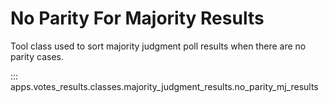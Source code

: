 # No Parity For Majority Results

Tool class used to sort majority judgment poll results when there are no parity cases.

::: apps.votes_results.classes.majority_judgment_results.no_parity_mj_results